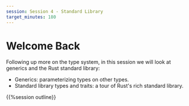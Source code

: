 ```yaml
---
session: Session 4 - Standard Library
target_minutes: 180
---
```


# Welcome Back

Following up more on the type system, in this session we will look at generics and the Rust 
standard library:

- Generics: parameterizing types on other types.
- Standard library types and traits: a tour of Rust's rich standard library.

{{%session outline}}
